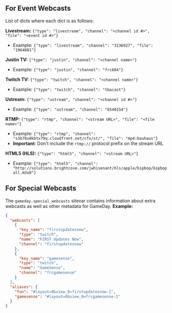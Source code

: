 ## For Event Webcasts

List of dicts where each dict is as follows:

**Livestream:** `{"type": "livestream", "channel": "<channel id #>", "file": "<event id #>"}`
* Example: `{"type": "livestream", "channel": "3136927", "file": "1964881"}`

**Justin TV:** `{"type": "justin", "channel": "<channel name>"}`
* Example: `{"type": "justin", "channel": "frc604"}`

**Twitch TV:** `{"type": "twitch", "channel": "<channel name>"}`
* Example: `{"type": "twitch", "channel": "tbacast"}`

**Ustream:** `{"type": "ustream", "channel": "<channel id #>"}`
* Example: `{"type": "ustream", "channel": "6540154"}`

**RTMP:** `{"type": "rtmp", "channel": "<stream URL>", "file": "<file name>"}`
* Example: `{"type": "rtmp", "channel": "s3b78u0kbtx79q.cloudfront.net/cfx/st/", "file": "mp4:bauhaus"}`
* **Important**: Don't include the `rtmp://` protocol prefix on the stream URL

**HTML5 (HLS):** `{"type": "html5", "channel": "<stream URL>"}`
* Example: `{"type": "html5", "channel": "http://solutions.brightcove.com/jwhisenant/hls/apple/bipbop/bipbopall.m3u8"}`

## For Special Webcasts
The `gameday.special_webcasts` sitevar contains information about extra webcasts as well as other metadata for GameDay.
**Example:** 
```json
{
  "webcasts": [
    {
      "key_name": "firstupdatesnow",
      "type": "twitch",
      "name": "FIRST Updates Now",
      "channel": "firstupdatesnow"
    },
    {
      "key_name": "gamesense",
      "type": "twitch",
      "name": "GameSense",
      "channel": "frcgamesense"
    }
  ],
  "aliases": {
    "fun": "#layout=0&view_0=firstupdatesnow-1",
    "gamesense": "#layout=0&view_0=frcgamesense-1"
  }
}
```